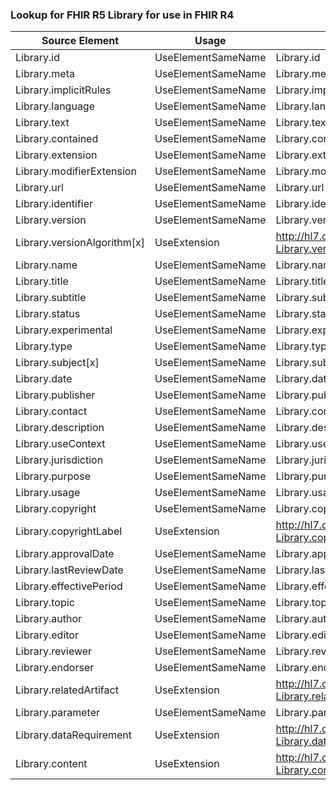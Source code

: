 ### Lookup for FHIR R5 Library for use in FHIR R4

| Source Element | Usage | Target |
| -------------- | ----- | ------ |
| Library.id | UseElementSameName | Library.id |
| Library.meta | UseElementSameName | Library.meta |
| Library.implicitRules | UseElementSameName | Library.implicitRules |
| Library.language | UseElementSameName | Library.language |
| Library.text | UseElementSameName | Library.text |
| Library.contained | UseElementSameName | Library.contained |
| Library.extension | UseElementSameName | Library.extension |
| Library.modifierExtension | UseElementSameName | Library.modifierExtension |
| Library.url | UseElementSameName | Library.url |
| Library.identifier | UseElementSameName | Library.identifier |
| Library.version | UseElementSameName | Library.version |
| Library.versionAlgorithm[x] | UseExtension | http://hl7.org/fhir/5.0/StructureDefinition/extension-Library.versionAlgorithm |
| Library.name | UseElementSameName | Library.name |
| Library.title | UseElementSameName | Library.title |
| Library.subtitle | UseElementSameName | Library.subtitle |
| Library.status | UseElementSameName | Library.status |
| Library.experimental | UseElementSameName | Library.experimental |
| Library.type | UseElementSameName | Library.type |
| Library.subject[x] | UseElementSameName | Library.subject[x] |
| Library.date | UseElementSameName | Library.date |
| Library.publisher | UseElementSameName | Library.publisher |
| Library.contact | UseElementSameName | Library.contact |
| Library.description | UseElementSameName | Library.description |
| Library.useContext | UseElementSameName | Library.useContext |
| Library.jurisdiction | UseElementSameName | Library.jurisdiction |
| Library.purpose | UseElementSameName | Library.purpose |
| Library.usage | UseElementSameName | Library.usage |
| Library.copyright | UseElementSameName | Library.copyright |
| Library.copyrightLabel | UseExtension | http://hl7.org/fhir/5.0/StructureDefinition/extension-Library.copyrightLabel |
| Library.approvalDate | UseElementSameName | Library.approvalDate |
| Library.lastReviewDate | UseElementSameName | Library.lastReviewDate |
| Library.effectivePeriod | UseElementSameName | Library.effectivePeriod |
| Library.topic | UseElementSameName | Library.topic |
| Library.author | UseElementSameName | Library.author |
| Library.editor | UseElementSameName | Library.editor |
| Library.reviewer | UseElementSameName | Library.reviewer |
| Library.endorser | UseElementSameName | Library.endorser |
| Library.relatedArtifact | UseExtension | http://hl7.org/fhir/5.0/StructureDefinition/extension-Library.relatedArtifact |
| Library.parameter | UseElementSameName | Library.parameter |
| Library.dataRequirement | UseExtension | http://hl7.org/fhir/5.0/StructureDefinition/extension-Library.dataRequirement |
| Library.content | UseExtension | http://hl7.org/fhir/5.0/StructureDefinition/extension-Library.content |
